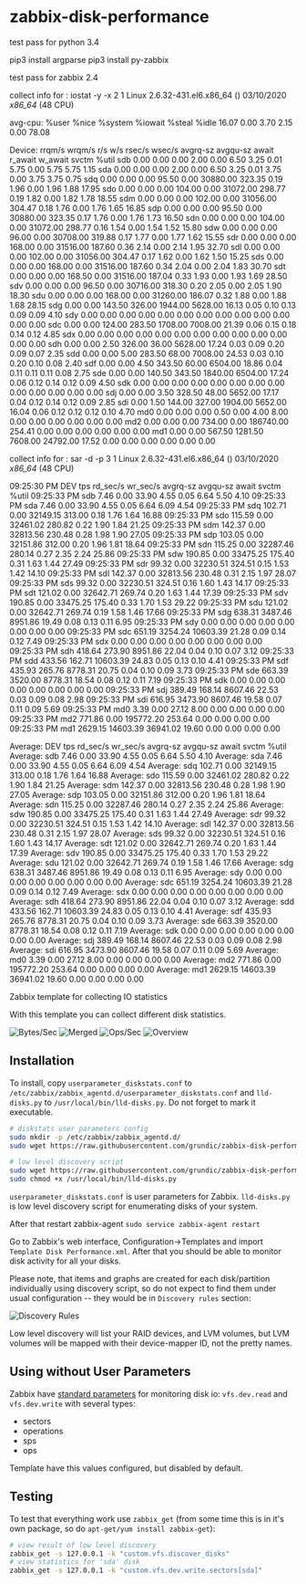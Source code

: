 zabbix-disk-performance
=======================
test pass for python 3.4

pip3 install argparse
pip3 install py-zabbix

test pass for zabbix 2.4

collect info for : iostat -y -x 2 1
Linux 2.6.32-431.el6.x86_64 ()  03/10/2020      _x86_64_        (48 CPU)

avg-cpu:  %user   %nice %system %iowait  %steal   %idle
          16.07    0.00    3.70    2.15    0.00   78.08

Device:         rrqm/s   wrqm/s     r/s     w/s   rsec/s   wsec/s avgrq-sz avgqu-sz   await r_await w_await  svctm  %util
sdb               0.00     0.00    0.00    2.00     0.00     6.50     3.25     0.01    5.75    0.00    5.75   5.75   1.15
sda               0.00     0.00    0.00    2.00     0.00     6.50     3.25     0.01    3.75    0.00    3.75   3.75   0.75
sdq               0.00     0.00    0.00   95.50     0.00 30880.00   323.35     0.19    1.96    0.00    1.96   1.88  17.95
sdo               0.00     0.00    0.00  104.00     0.00 31072.00   298.77     0.19    1.82    0.00    1.82   1.78  18.55
sdm               0.00     0.00    0.00  102.00     0.00 31056.00   304.47     0.18    1.76    0.00    1.76   1.65  16.85
sdp               0.00     0.00    0.00   95.50     0.00 30880.00   323.35     0.17    1.76    0.00    1.76   1.73  16.50
sdn               0.00     0.00    0.00  104.00     0.00 31072.00   298.77     0.16    1.54    0.00    1.54   1.52  15.80
sdw               0.00     0.00    0.00   96.00     0.00 30708.00   319.88     0.17    1.77    0.00    1.77   1.62  15.55
sdr               0.00     0.00    0.00  168.00     0.00 31516.00   187.60     0.36    2.14    0.00    2.14   1.95  32.70
sdl               0.00     0.00    0.00  102.00     0.00 31056.00   304.47     0.17    1.62    0.00    1.62   1.50  15.25
sds               0.00     0.00    0.00  168.00     0.00 31516.00   187.60     0.34    2.04    0.00    2.04   1.83  30.70
sdt               0.00     0.00    0.00  168.50     0.00 31516.00   187.04     0.33    1.93    0.00    1.93   1.69  28.50
sdv               0.00     0.00    0.00   96.50     0.00 30716.00   318.30     0.20    2.05    0.00    2.05   1.90  18.30
sdu               0.00     0.00    0.00  168.00     0.00 31260.00   186.07     0.32    1.88    0.00    1.88   1.68  28.15
sdg               0.00     0.00  143.50  326.00  1944.00  5628.00    16.13     0.05    0.10    0.13    0.09   0.09   4.10
sdy               0.00     0.00    0.00    0.00     0.00     0.00     0.00     0.00    0.00    0.00    0.00   0.00   0.00
sdc               0.00     0.00  124.00  283.50  1708.00  7008.00    21.39     0.06    0.15    0.18    0.14   0.12   4.85
sdx               0.00     0.00    0.00    0.00     0.00     0.00     0.00     0.00    0.00    0.00    0.00   0.00   0.00
sdh               0.00     0.00    2.50  326.00    36.00  5628.00    17.24     0.03    0.09    0.20    0.09   0.07   2.35
sdd               0.00     0.00    5.00  283.50    68.00  7008.00    24.53     0.03    0.10    0.20    0.10   0.08   2.40
sdf               0.00     0.00    4.50  343.50    60.00  6504.00    18.86     0.04    0.11    0.11    0.11   0.08   2.75
sde               0.00     0.00  140.50  343.50  1840.00  6504.00    17.24     0.06    0.12    0.14    0.12   0.09   4.50
sdk               0.00     0.00    0.00    0.00     0.00     0.00     0.00     0.00    0.00    0.00    0.00   0.00   0.00
sdj               0.00     0.00    3.50  328.50    48.00  5652.00    17.17     0.04    0.12    0.14    0.12   0.09   2.85
sdi               0.00     1.50  144.00  327.00  1904.00  5652.00    16.04     0.06    0.12    0.12    0.12   0.10   4.70
md0               0.00     0.00    0.00    0.50     0.00     4.00     8.00     0.00    0.00    0.00    0.00   0.00   0.00
md2               0.00     0.00    0.00  734.00     0.00 186740.00   254.41     0.00    0.00    0.00    0.00   0.00   0.00
md1               0.00     0.00  567.50 1281.50  7608.00 24792.00    17.52     0.00    0.00    0.00    0.00   0.00   0.00

collect info for : sar -d -p 3 1
Linux 2.6.32-431.el6.x86_64 ()  03/10/2020      _x86_64_        (48 CPU)

09:25:30 PM       DEV       tps  rd_sec/s  wr_sec/s  avgrq-sz  avgqu-sz     await     svctm     %util
09:25:33 PM       sdb      7.46      0.00     33.90      4.55      0.05      6.64      5.50      4.10
09:25:33 PM       sda      7.46      0.00     33.90      4.55      0.05      6.64      6.09      4.54
09:25:33 PM       sdq    102.71      0.00  32149.15    313.00      0.18      1.76      1.64     16.88
09:25:33 PM       sdo    115.59      0.00  32461.02    280.82      0.22      1.90      1.84     21.25
09:25:33 PM       sdm    142.37      0.00  32813.56    230.48      0.28      1.98      1.90     27.05
09:25:33 PM       sdp    103.05      0.00  32151.86    312.00      0.20      1.96      1.81     18.64
09:25:33 PM       sdn    115.25      0.00  32287.46    280.14      0.27      2.35      2.24     25.86
09:25:33 PM       sdw    190.85      0.00  33475.25    175.40      0.31      1.63      1.44     27.49
09:25:33 PM       sdr     99.32      0.00  32230.51    324.51      0.15      1.53      1.42     14.10
09:25:33 PM       sdl    142.37      0.00  32813.56    230.48      0.31      2.15      1.97     28.07
09:25:33 PM       sds     99.32      0.00  32230.51    324.51      0.16      1.60      1.43     14.17
09:25:33 PM       sdt    121.02      0.00  32642.71    269.74      0.20      1.63      1.44     17.39
09:25:33 PM       sdv    190.85      0.00  33475.25    175.40      0.33      1.70      1.53     29.22
09:25:33 PM       sdu    121.02      0.00  32642.71    269.74      0.19      1.58      1.46     17.66
09:25:33 PM       sdg    638.31   3487.46   8951.86     19.49      0.08      0.13      0.11      6.95
09:25:33 PM       sdy      0.00      0.00      0.00      0.00      0.00      0.00      0.00      0.00
09:25:33 PM       sdc    651.19   3254.24  10603.39     21.28      0.09      0.14      0.12      7.49
09:25:33 PM       sdx      0.00      0.00      0.00      0.00      0.00      0.00      0.00      0.00
09:25:33 PM       sdh    418.64    273.90   8951.86     22.04      0.04      0.10      0.07      3.12
09:25:33 PM       sdd    433.56    162.71  10603.39     24.83      0.05      0.13      0.10      4.41
09:25:33 PM       sdf    435.93    265.76   8778.31     20.75      0.04      0.10      0.09      3.73
09:25:33 PM       sde    663.39   3520.00   8778.31     18.54      0.08      0.12      0.11      7.19
09:25:33 PM       sdk      0.00      0.00      0.00      0.00      0.00      0.00      0.00      0.00
09:25:33 PM       sdj    389.49    168.14   8607.46     22.53      0.03      0.09      0.08      2.98
09:25:33 PM       sdi    616.95   3473.90   8607.46     19.58      0.07      0.11      0.09      5.69
09:25:33 PM       md0      3.39      0.00     27.12      8.00      0.00      0.00      0.00      0.00
09:25:33 PM       md2    771.86      0.00 195772.20    253.64      0.00      0.00      0.00      0.00
09:25:33 PM       md1   2629.15  14603.39  36941.02     19.60      0.00      0.00      0.00      0.00

Average:          DEV       tps  rd_sec/s  wr_sec/s  avgrq-sz  avgqu-sz     await     svctm     %util
Average:          sdb      7.46      0.00     33.90      4.55      0.05      6.64      5.50      4.10
Average:          sda      7.46      0.00     33.90      4.55      0.05      6.64      6.09      4.54
Average:          sdq    102.71      0.00  32149.15    313.00      0.18      1.76      1.64     16.88
Average:          sdo    115.59      0.00  32461.02    280.82      0.22      1.90      1.84     21.25
Average:          sdm    142.37      0.00  32813.56    230.48      0.28      1.98      1.90     27.05
Average:          sdp    103.05      0.00  32151.86    312.00      0.20      1.96      1.81     18.64
Average:          sdn    115.25      0.00  32287.46    280.14      0.27      2.35      2.24     25.86
Average:          sdw    190.85      0.00  33475.25    175.40      0.31      1.63      1.44     27.49
Average:          sdr     99.32      0.00  32230.51    324.51      0.15      1.53      1.42     14.10
Average:          sdl    142.37      0.00  32813.56    230.48      0.31      2.15      1.97     28.07
Average:          sds     99.32      0.00  32230.51    324.51      0.16      1.60      1.43     14.17
Average:          sdt    121.02      0.00  32642.71    269.74      0.20      1.63      1.44     17.39
Average:          sdv    190.85      0.00  33475.25    175.40      0.33      1.70      1.53     29.22
Average:          sdu    121.02      0.00  32642.71    269.74      0.19      1.58      1.46     17.66
Average:          sdg    638.31   3487.46   8951.86     19.49      0.08      0.13      0.11      6.95
Average:          sdy      0.00      0.00      0.00      0.00      0.00      0.00      0.00      0.00
Average:          sdc    651.19   3254.24  10603.39     21.28      0.09      0.14      0.12      7.49
Average:          sdx      0.00      0.00      0.00      0.00      0.00      0.00      0.00      0.00
Average:          sdh    418.64    273.90   8951.86     22.04      0.04      0.10      0.07      3.12
Average:          sdd    433.56    162.71  10603.39     24.83      0.05      0.13      0.10      4.41
Average:          sdf    435.93    265.76   8778.31     20.75      0.04      0.10      0.09      3.73
Average:          sde    663.39   3520.00   8778.31     18.54      0.08      0.12      0.11      7.19
Average:          sdk      0.00      0.00      0.00      0.00      0.00      0.00      0.00      0.00
Average:          sdj    389.49    168.14   8607.46     22.53      0.03      0.09      0.08      2.98
Average:          sdi    616.95   3473.90   8607.46     19.58      0.07      0.11      0.09      5.69
Average:          md0      3.39      0.00     27.12      8.00      0.00      0.00      0.00      0.00
Average:          md2    771.86      0.00 195772.20    253.64      0.00      0.00      0.00      0.00
Average:          md1   2629.15  14603.39  36941.02     19.60      0.00      0.00      0.00      0.00


Zabbix template for collecting IO statistics

With this template you can collect different disk statistics.

![Bytes/Sec](https://github.com/grundic/zabbix-disk-performance/blob/master/images/sda_bytes_second.png?raw=true=250x)
![Merged](https://github.com/grundic/zabbix-disk-performance/blob/master/images/sda_merged.png?raw=true=250x)
![Ops/Sec](https://github.com/grundic/zabbix-disk-performance/blob/master/images/sda_ops_second.png?raw=true=250x)
![Overview](https://github.com/grundic/zabbix-disk-performance/blob/master/images/sda_overview.png?raw=true=250x)

Installation
------------
To install, copy `userparameter_diskstats.conf` to `/etc/zabbix/zabbix_agentd.d/userparameter_diskstats.conf` and `lld-disks.py` to `/usr/local/bin/lld-disks.py`.
Do not forget to mark it executable.
```bash
# diskstats user parameters config
sudo mkdir -p /etc/zabbix/zabbix_agentd.d/
sudo wget https://raw.githubusercontent.com/grundic/zabbix-disk-performance/master/userparameter_diskstats.conf -O /etc/zabbix/zabbix_agentd.d/userparameter_diskstats.conf

# low level discovery script
sudo wget https://raw.githubusercontent.com/grundic/zabbix-disk-performance/master/lld-disks.py -O /usr/local/bin/lld-disks.py
sudo chmod +x /usr/local/bin/lld-disks.py
```

`userparameter_diskstats.conf` is user parameters for Zabbix.
`lld-disks.py` is low level discovery script for enumerating disks of your system.

After that restart zabbix-agent
```sudo service zabbix-agent restart```

Go to Zabbix's web interface, Configuration->Templates and import `Template Disk Performance.xml`.
After that you should be able to monitor disk activity for all your disks.

Please note, that items and graphs are created for each disk/partition individually using discovery script, so do not expect to
find them under usual configuration -- they would be in `Discovery rules` section:

![Discovery Rules](https://github.com/grundic/zabbix-disk-performance/blob/master/images/discovery_rules.png?raw=true=250x)

Low level discovery will list your RAID devices, and LVM volumes, but LVM
volumes will be mapped with their device-mapper ID, not the pretty names.

Using without User Parameters
-----------------------------
Zabbix have [standard parameters](https://www.zabbix.com/documentation/2.0/manual/appendix/items/supported_by_platform) for monitoring disk io: `vfs.dev.read` and `vfs.dev.write` with several types:
* sectors
* operations
* sps
* ops

Template have this values configured, but disabled by default.


Testing
-------
To test that everything work use `zabbix_get` (from some time this is in it's own package, so do `apt-get/yum install zabbix-get`):
```bash
# view result of low level discovery
zabbix_get -s 127.0.0.1 -k "custom.vfs.discover_disks"
# view statistics for 'sda' disk
zabbix_get -s 127.0.0.1 -k "custom.vfs.dev.write.sectors[sda]"
```
